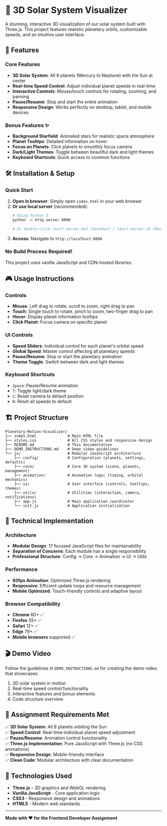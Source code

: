 # 🌟 3D Solar System Visualizer

A stunning, interactive 3D visualization of our solar system built with Three.js. This project features realistic planetary orbits, customizable speeds, and an intuitive user interface.

## 🚀 Features

### Core Features
- **3D Solar System**: All 8 planets (Mercury to Neptune) with the Sun at center
- **Real-time Speed Control**: Adjust individual planet speeds in real-time
- **Interactive Controls**: Mouse/touch controls for rotating, zooming, and panning
- **Pause/Resume**: Stop and start the entire animation
- **Responsive Design**: Works perfectly on desktop, tablet, and mobile devices

### Bonus Features ✨
- **Background Starfield**: Animated stars for realistic space atmosphere
- **Planet Tooltips**: Detailed information on hover
- **Focus on Planets**: Click planets to smoothly focus camera
- **Dark/Light Themes**: Toggle between beautiful dark and light themes
- **Keyboard Shortcuts**: Quick access to common functions

## 🛠️ Installation & Setup

### Quick Start
1. **Open in browser**: Simply open `index.html` in your web browser
2. **Or use local server** (recommended):
   ```bash
   # Using Python 3
   python -m http.server 8000
   
   # Or double-click start-server.bat (Windows) / start-server.sh (Mac/Linux)
   ```
3. **Access**: Navigate to `http://localhost:8000`

### No Build Process Required!
This project uses vanilla JavaScript and CDN-hosted libraries.

## 🎮 Usage Instructions

### Controls
- **Mouse**: Left drag to rotate, scroll to zoom, right drag to pan
- **Touch**: Single touch to rotate, pinch to zoom, two-finger drag to pan
- **Hover**: Display planet information tooltips
- **Click Planet**: Focus camera on specific planet

### UI Controls
- **Speed Sliders**: Individual control for each planet's orbital speed
- **Global Speed**: Master control affecting all planetary speeds
- **Pause/Resume**: Stop or start the planetary animation
- **Theme Toggle**: Switch between dark and light themes

### Keyboard Shortcuts
- `Space`: Pause/Resume animation
- `T`: Toggle light/dark theme
- `C`: Reset camera to default position
- `R`: Reset all speeds to default

## 🏗️ Project Structure

```
Planetary-Motion-Visualizer/
├── index.html              # Main HTML file
├── styles.css              # All CSS styles and responsive design
├── README.md               # This documentation
├── DEMO_INSTRUCTIONS.md    # Demo video guidelines
└── js/                     # Modular JavaScript architecture
    ├── config/             # Configuration (planets, settings, defaults)
    ├── core/               # Core 3D system (scene, planets, management)
    ├── animation/          # Animation logic (timing, orbital mechanics)
    ├── ui/                 # User interface (controls, tooltips, themes)
    ├── utils/              # Utilities (interaction, camera, notifications)
    ├── app.js              # Main application coordinator
    └── init.js             # Application initialization
```

## 🎯 Technical Implementation

### Architecture
- **Modular Design**: 17 focused JavaScript files for maintainability
- **Separation of Concerns**: Each module has a single responsibility
- **Professional Structure**: Config → Core → Animation → UI → Utils

### Performance
- **60fps Animation**: Optimized Three.js rendering
- **Responsive**: Efficient update loops and resource management
- **Mobile Optimized**: Touch-friendly controls and adaptive layout

### Browser Compatibility
- **Chrome** 60+ ✅
- **Firefox** 55+ ✅ 
- **Safari** 12+ ✅
- **Edge** 79+ ✅
- **Mobile browsers** supported ✅

## 🎬 Demo Video

Follow the guidelines in `DEMO_INSTRUCTIONS.md` for creating the demo video that showcases:
1. 3D solar system in motion
2. Real-time speed control functionality
3. Interactive features and bonus elements
4. Code structure overview

## 📄 Assignment Requirements Met

✅ **3D Solar System**: All 8 planets orbiting the Sun  
✅ **Speed Control**: Real-time individual planet speed adjustment  
✅ **Pause/Resume**: Animation control functionality  
✅ **Three.js Implementation**: Pure JavaScript with Three.js (no CSS animations)  
✅ **Responsive Design**: Mobile-friendly interface  
✅ **Clean Code**: Modular architecture with clear documentation  

## 🙏 Technologies Used

- **Three.js** - 3D graphics and WebGL rendering
- **Vanilla JavaScript** - Core application logic
- **CSS3** - Responsive design and animations
- **HTML5** - Modern web standards

---

**Made with ❤️ for the Frontend Developer Assignment**

